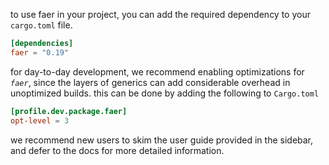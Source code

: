 to use faer in your project, you can add the required dependency to your `cargo.toml` file.
```toml
[dependencies]
faer = "0.19"
```

for day-to-day development, we recommend enabling optimizations for _`faer`_, since the layers of generics can add considerable overhead in unoptimized builds.
this can be done by adding the following to `Cargo.toml`
```toml
[profile.dev.package.faer]
opt-level = 3
```

we recommend new users to skim the user guide provided in the sidebar, and defer to the docs for more detailed information.
